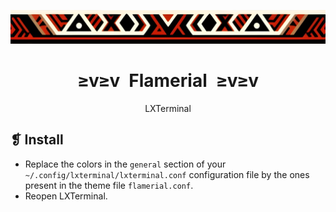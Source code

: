 <p align="center">
  <img alt="" src="../../assets/ornament.png" width=1020 />
</p>
<h1 align="center">≥v≥v&ensp;Flamerial&ensp;≥v≥v</h1>
<p align="center">LXTerminal</p>

## ❡ Install

- Replace the colors in the `general` section of your `~/.config/lxterminal/lxterminal.conf` configuration file by the ones present in the theme file `flamerial.conf`.
- Reopen LXTerminal.
